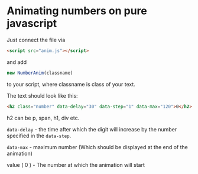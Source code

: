# Animating numbers on pure javascript

Just connect the file via
```html 
<script src="anim.js"></script>
```
and add
```js
new NumberAnim(classname)
```  
to your script, where classname is class of your text.

The text should look like this:
```html
<h2 class="number" data-delay="30" data-step="1" data-max="120">0</h2>
```

h2 can be p, span, h1, div etc.


`data-delay` - the time after which the digit will increase by the number specified in the `data-step`.

`data-max` - maximum number (Which should be displayed at the end of the animation)

value ( 0 ) - The number at which the animation will start
